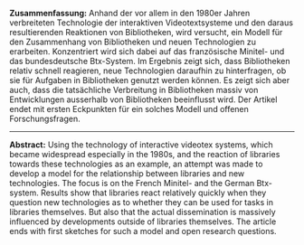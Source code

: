 **Zusammenfassung:** Anhand der vor allem in den 1980er Jahren verbreiteten Technologie der interaktiven Videotextsysteme und den daraus resultierenden Reaktionen von Bibliotheken, wird versucht, ein Modell für den Zusammenhang von Bibliotheken und neuen Technologien zu erarbeiten. Konzentriert wird sich dabei auf das französische Minitel- und das bundesdeutsche Btx-System. Im Ergebnis zeigt sich, dass Bibliotheken relativ schnell reagieren, neue Technologien daraufhin zu hinterfragen, ob sie für Aufgaben in Bibliotheken genutzt werden können. Es zeigt sich aber auch, dass die tatsächliche Verbreitung in Bibliotheken massiv von Entwicklungen ausserhalb von Bibliotheken beeinflusst wird. Der Artikel endet mit ersten Eckpunkten für ein solches Modell und offenen Forschungsfragen.

---

**Abstract:** Using the technology of interactive videotex systems, which became widespread especially in the 1980s, and the reaction of libraries towards these technologies as an example, an attempt was made to develop a model for the relationship between libraries and new technologies. The focus is on the French Minitel- and the German Btx-system. Results show that libraries react relatively quickly when they question new technologies as to whether they can be used for tasks in libraries themselves. But also that the actual dissemination is massively influenced by developments outside of libraries themselves. The article ends with first sketches for such a model and open research questions.